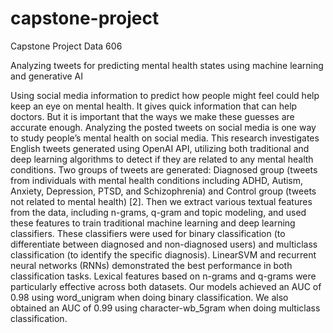 # capstone-project
Capstone Project Data 606


Analyzing tweets for predicting mental health states using machine learning and generative AI

Using social media information to predict how people might feel could help keep an eye on mental health. It gives quick information that can help doctors. But it is important that the ways we make these guesses are accurate enough. Analyzing the posted tweets on social media is one way to study people’s mental health on social media. This research investigates English tweets generated using OpenAI API, utilizing both traditional and deep learning algorithms to detect if they are related to any mental health conditions. Two groups of tweets are generated: Diagnosed group (tweets from individuals with mental health conditions including ADHD, Autism, Anxiety, Depression, PTSD, and Schizophrenia) and Control group (tweets not related to mental health) [2]. Then we extract various textual features from the data, including n-grams, q-gram and topic modeling, and used these features to train traditional machine learning and deep learning classifiers. These classifiers were used for binary classification (to differentiate between diagnosed and non-diagnosed users) and multiclass classification (to identify the specific diagnosis). LinearSVM and recurrent neural networks (RNNs) demonstrated the best performance in both classification tasks. Lexical features based on n-grams and q-grams were particularly effective across both datasets. Our models achieved an AUC of 0.98 using word_unigram when doing binary classification. We also obtained an AUC of 0.99 using character-wb_5gram when doing multiclass classification.